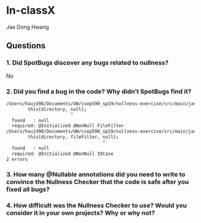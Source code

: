 # In-classX 

Jae Dong Hwang


## Questions

### 1. Did SpotBugs discover any bugs related to nullness? 

No

### 2. Did you find a bug in the code? Why didn’t SpotBugs find it?

```bash
/Users/haujd98/Documents/UW/csep590_sp19/nullness-exercise/src/main/java/nullness/exercise/FileAlterationObserver.java:173: error: [argument.type.incompatible] incompatible types in argument.
        this(directory, null);
                        ^
  found   : null
  required: @Initialized @NonNull FileFilter
/Users/haujd98/Documents/UW/csep590_sp19/nullness-exercise/src/main/java/nullness/exercise/FileAlterationObserver.java:183: error: [argument.type.incompatible] incompatible types in argument.
        this(directory, fileFilter, null);
                                    ^
  found   : null
  required: @Initialized @NonNull IOCase
2 errors


```

### 3. How many @Nullable annotations did you need to write to convince the Nullness Checker that the code is safe after you fixed all bugs?

### 4. How difficult was the Nullness Checker to use? Would you consider it in your own projects? Why or why not?